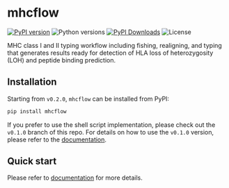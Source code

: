 # mhcflow

[![PyPI version](https://img.shields.io/pypi/v/mhcflow)](https://pypi.org/project/mhcflow/)
![Python versions](https://img.shields.io/pypi/pyversions/mhcflow)
[![PyPI Downloads](https://img.shields.io/pypi/dm/mhcflow)](https://pypistats.org/packages/mhcflow)
![License](https://img.shields.io/pypi/l/mhcflow)

MHC class I and II typing workflow including fishing, realigning, and typing that
generates results ready for detection of HLA loss of heterozygosity (LOH) and
peptide binding prediction.

## Installation

Starting from `v0.2.0`, `mhcflow` can be installed from PyPI:

```bash
pip install mhcflow
```

If you prefer to use the shell script implementation, please check out the
`v0.1.0` branch of this repo. For details on how to use the `v0.1.0` version,
please refer to the [documentation](https://svm-zhang.github.io/mhcflow).

## Quick start

Please refer to [documentation](https://svm-zhang.github.io/mhcflow) for more details.
